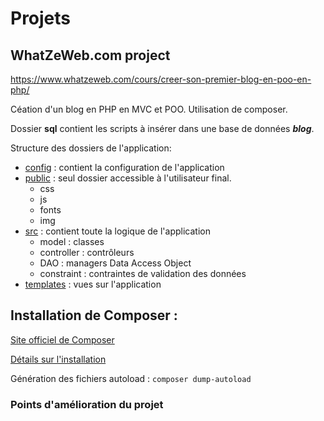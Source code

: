 # Projets

## WhatZeWeb.com project
https://www.whatzeweb.com/cours/creer-son-premier-blog-en-poo-en-php/

Céation d'un blog en PHP en MVC et POO.
Utilisation de composer.

Dossier **sql** contient les scripts à insérer dans une base de données ***blog***.

Structure des dossiers de l'application:

* <u>config</u> : contient la configuration de l'application
* <u>public</u> : seul dossier accessible à l'utilisateur final.
    - css
    - js
    - fonts
    - img
* <u>src</u> : contient toute la logique de l'application
    - model : classes
    - controller : contrôleurs
    - DAO : managers Data Access Object
    - constraint : contraintes de validation des données
* <u>templates</u> : vues sur l'application

## Installation de Composer :

[Site officiel de Composer](https://getcomposer.org/)

[Détails sur l'installation](https://www.whatzeweb.com/blog/installer-et-utiliser-composer)

Génération des fichiers autoload :
`composer dump-autoload`


### Points d'amélioration du projet
